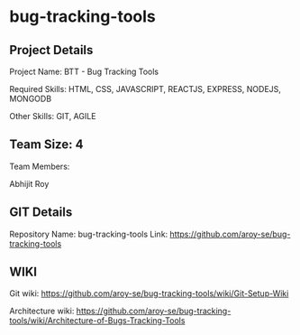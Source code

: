 # bug-tracking-tools

Project Details
---------------
Project Name:  BTT - Bug Tracking Tools

Required Skills:  HTML, CSS, JAVASCRIPT, REACTJS, EXPRESS, NODEJS, MONGODB

Other Skills:  GIT, AGILE

Team Size: 4
-------------
Team Members:	

Abhijit Roy
	
	

GIT Details
-------------
Repository Name: bug-tracking-tools
Link: https://github.com/aroy-se/bug-tracking-tools

WIKI
-----
Git wiki: https://github.com/aroy-se/bug-tracking-tools/wiki/Git-Setup-Wiki

Architecture wiki: https://github.com/aroy-se/bug-tracking-tools/wiki/Architecture-of-Bugs-Tracking-Tools
